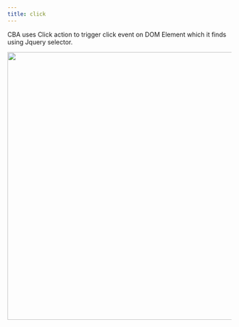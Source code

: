 ```yaml
---
title: click
---
```


CBA uses Click action to trigger click event on DOM Element which it finds using Jquery selector.

<img src = '/images/Click.jpg' width = '600px'>